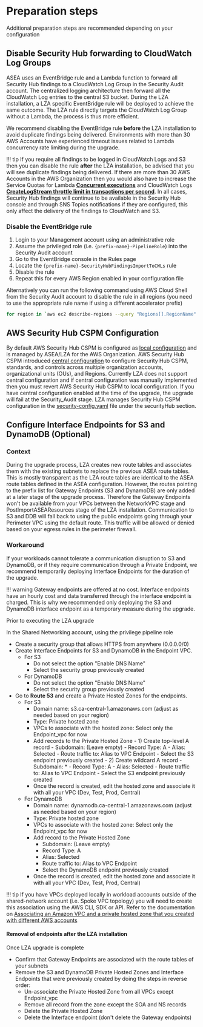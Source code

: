 # Preparation steps

Additional preparation steps are recommended depending on your configuration

## Disable Security Hub forwarding to CloudWatch Log Groups

ASEA uses an EventBridge rule and a Lambda function to forward all Security Hub findings to a CloudWatch Log Group in the Security Audit account. The centralized logging architecture then forward all the CloudWatch Log entries to the central S3 bucket. During the LZA installation, a LZA specific EventBridge rule will be deployed to achieve the same outcome. The LZA rule directly targets the CloudWatch Log Group without a Lambda, the process is thus more efficient.

We recommend disabling the EventBridge rule **before** the LZA installation to avoid duplicate findings being delivered. Environments with more than 30 AWS Accounts have experienced timeout issues related to Lambda concurrency rate limiting during the upgrade.

!!! tip
    If you require all findings to be logged in CloudWatch Logs and S3 then you can disable the rule **after** the LZA installation, be advised that you will see duplicate findings being delivered. If there are more than 30 AWS Accounts in the AWS Organization then you would also have to increase the Service Quotas for Lambda [**Concurrent executions**](https://console.aws.amazon.com/servicequotas/home/services/lambda/quotas/L-B99A9384) and CloudWatch Logs [**CreateLogStream throttle limit in transactions per second**](https://console.aws.amazon.com/servicequotas/home/services/logs/quotas/L-76507CEF). In all cases, Security Hub findings will continue to be available in the Security Hub console and through SNS Topics notifications if they are configured, this only affect the delivery of the findings to CloudWatch and S3.

### Disable the EventBridge rule
1. Login to your Management account using an administrative role
2. Assume the privileged role (i.e. `{prefix-name}-PipelineRole`) into the Security Audit account
3. Go to the EventBridge console in the Rules page
4. Locate the `{prefix-name}-SecurityHubFindingsImportToCWLs` rule
5. Disable the rule
6. Repeat this for every AWS Region enabled in your configuration file

Alternatively you can run the following command using AWS Cloud Shell from the Security Audit account to disable the rule in all regions (you need to use the appropriate rule name if using a different accelerator prefix)
```bash
for region in `aws ec2 describe-regions --query "Regions[].RegionName" --output text`; do aws events disable-rule --region $region --name ASEA-SecurityHubFindingsImportToCWLs; done
```

## AWS Security Hub CSPM Configuration

By default AWS Security Hub CSPM is configured as [local configuration](https://docs.aws.amazon.com/securityhub/latest/userguide/local-configuration.html) and is managed by ASEA/LZA for the AWS Organization. AWS Security Hub CSPM introduced [central configuration](https://docs.aws.amazon.com/securityhub/latest/userguide/central-configuration-intro.html) to configure Security Hub CSPM, standards, and controls across multiple organization accounts, organizational units (OUs), and Regions. Currently LZA does not support central configuration and if central configuration was manually implemented then you must revert AWS Security Hub CSPM to local configuration. If you have central configuration enabled at the time of the upgrade, the upgrade will fail at the Security_Audit stage. LZA manages Security Hub CSPM configuration in the [security-config.yaml](https://github.com/aws-samples/landing-zone-accelerator-on-aws-for-cccs-medium/blob/main/config/security-config.yaml) file under the securityHub section.


## Configure Interface Endpoints for S3 and DynamoDB (Optional)

### Context
During the upgrade process, LZA creates new route tables and associates them with the existing subnets to replace the previous ASEA route tables. This is mostly transparent as the LZA route tables are identical to the ASEA route tables defined in the ASEA configuration. However, the routes pointing to the prefix list for Gateway Endpoints (S3 and DynamoDB) are only added at a later stage of the upgrade process. Therefore the Gateway Endpoints won't be available from your VPCs between the NetworkVPC stage and PostImportASEAResources stage of the LZA installation. Communication to S3 and DDB will fall back to using the public endpoints going through your Perimeter VPC using the default route. This traffic will be allowed or denied based on your egress rules in the perimeter firewall.

### Workaround
If your workloads cannot tolerate a communication disruption to S3 and DynamoDB, or if they require communication through a Private Endpoint, we recommend temporarily deploying Interface Endpoints for the duration of the upgrade.

!!! warning
    Gateway endpoints are offered at no cost. Interface endpoints have an hourly cost and data transferred through the interface endpoint is charged. This is why we recommended only deploying the S3 and DynamoDB interface endpoint as a temporary measure during the upgrade.

Prior to executing the LZA upgrade

In the Shared Networking account, using the privilege pipeline role

- Create a security group that allows HTTPS from anywhere (0.0.0.0/0)
- Create Interface Endpoints for S3 and DynamoDB in the Endpoint VPC.
    - For S3
        - Do not select the option "Enable DNS Name"
        - Select the security group previously created
    - For DynamoDB
        - Do not select the option "Enable DNS Name"
        - Select the security group previously created
- Go to **Route 53** and create a Private Hosted Zones for the endpoints.
    - For S3
        - Domain name: s3.ca-central-1.amazonaws.com (adjust as needed based on your region)
        - Type: Private hosted zone
        - VPCs to associate with the hosted zone: Select only the Endpoint_vpc for now
        - Add records to the Private Hosted Zone
              - 1) Create top-level A record
                  - Subdomain: (Leave empty)
                  - Record Type: A
                  - Alias: Selected
                  - Route traffic to: Alias to VPC Endpoint
                  - Select the S3 endpoint previously created
              - 2) Create wildcard A record
                  - Subdomain: *
                  - Record Type: A
                  - Alias: Selected
                  - Route traffic to: Alias to VPC Endpoint
                  - Select the S3 endpoint previously created
        - Once the record is created, edit the hosted zone and associate it with all your VPC (Dev, Test, Prod, Central)
    - For DynamoDB
        - Domain name: dynamodb.ca-central-1.amazonaws.com (adjust as needed based on your region)
        - Type: Private hosted zone
        - VPCs to associate with the hosted zone: Select only the Endpoint_vpc for now
        - Add record to the Private Hosted Zone
            - Subdomain: (Leave empty)
            - Record Type: A
            - Alias: Selected
            - Route traffic to: Alias to VPC Endpoint
            - Select the DynamoDB endpoint previously created
        - Once the record is created, edit the hosted zone and associate it with all your VPC (Dev, Test, Prod, Central)

!!! tip
    If you have VPCs deployed locally in workload accounts outside of the shared-network account (i.e. Spoke VPC topology) you will need to create this association using the AWS CLI, SDK or API. Refer to the documentation on [Associating an Amazon VPC and a private hosted zone that you created with different AWS accounts](https://docs.aws.amazon.com/Route53/latest/DeveloperGuide/hosted-zone-private-associate-vpcs-different-accounts.html)

#### Removal of endpoints after the LZA installation
Once LZA upgrade is complete

- Confirm that Gateway Endpoints are associated with the route tables of your subnets
- Remove the S3 and DynamoDB Private Hosted Zones and Interface Endpoints that were previously created by doing the steps in reverse order:
    - Un-associate the Private Hosted Zone from all VPCs except Endpoint_vpc
    - Remove all record from the zone except the SOA and NS records
    - Delete the Private Hosted Zone
    - Delete the Interface endpoint (don't delete the Gateway endpoints)
